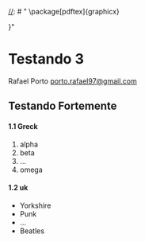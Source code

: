 [//]: # "\documentclass[12pt]{utfpr-pg}}"

[//]: # "
\package[pdftex]{graphicx}

}"

# Testando 3

Rafael Porto porto.rafael97@gmail.com



## Testando Fortemente


#### **1.1	Greck**


1. alpha 
1. beta
1. ...
1. omega



#### **1.2	uk**


* Yorkshire
* Punk
* ...
* Beatles


